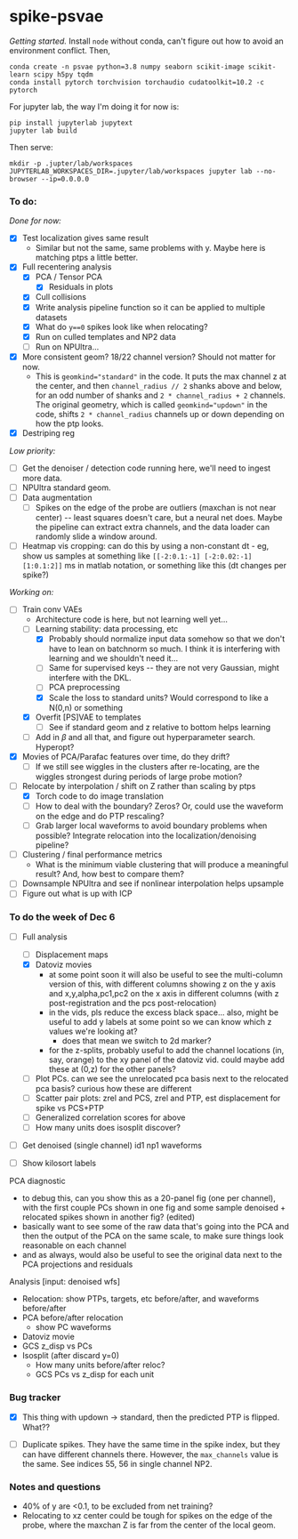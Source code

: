 # spike-psvae

*Getting started.* Install `node` without conda, can't figure out how to avoid an environment conflict. Then,

```
conda create -n psvae python=3.8 numpy seaborn scikit-image scikit-learn scipy h5py tqdm
conda install pytorch torchvision torchaudio cudatoolkit=10.2 -c pytorch
```

For jupyter lab, the way I'm doing it for now is:

```
pip install jupyterlab jupytext
jupyter lab build
```

Then serve:

```
mkdir -p .jupter/lab/workspaces
JUPYTERLAB_WORKSPACES_DIR=.jupyter/lab/workspaces jupyter lab --no-browser --ip=0.0.0.0
```


### To do:

*Done for now:*

 - [x] Test localization gives same result
    - Similar but not the same, same problems with y. Maybe here is matching ptps a little better.
 - [x] Full recentering analysis
    - [x] PCA / Tensor PCA
       - [x] Residuals in plots
    - [x] Cull collisions
    - [x] Write analysis pipeline function so it can be applied to multiple datasets
    - [x] What do `y==0` spikes look like when relocating?
    - [x] Run on culled templates and NP2 data
    - [ ] Run on NPUltra...
 - [x] More consistent geom? 18/22 channel version? Should not matter for now.
    - This is `geomkind="standard"` in the code. It puts the max channel z at the center, and then `channel_radius // 2` shanks above and below, for an odd number of shanks and `2 * channel_radius + 2` channels. The original geometry, which is called `geomkind="updown"` in the code, shifts `2 * channel_radius` channels up or down depending on how the ptp looks.
 - [x] Destriping reg

*Low priority:*

 - [ ] Get the denoiser / detection code running here, we'll need to ingest more data.
 - [ ] NPUltra standard geom.
 - [ ] Data augmentation
    - [ ] Spikes on the edge of the probe are outliers (maxchan is not near center) -- least squares doesn't care, but a neural net does. Maybe the pipeline can extract extra channels, and the data loader can randomly slide a window around. 
 - [ ] Heatmap vis cropping: can do this by using a non-constant dt - eg, show us samples at something like `[[-2:0.1:-1] [-2:0.02:-1] [1:0.1:2]]` ms in matlab notation, or something like this (dt changes per spike?)

*Working on:*

 - [ ] Train conv VAEs
    - Architecture code is here, but not learning well yet...
    - [ ] Learning stability: data processing, etc
       - [x] Probably should normalize input data somehow so that we don't have to lean on batchnorm so much. I think it is interfering with learning and we shouldn't need it...
       - [ ] Same for supervised keys -- they are not very Gaussian, might interfere with the DKL.
       - [ ] PCA preprocessing
       - [x] Scale the loss to standard units? Would correspond to like a N(0,n) or something
    - [x] Overfit [PS]VAE to templates
       - [ ] See if standard geom and z relative to bottom helps learning
    - [ ] Add in $\beta$ and all that, and figure out hyperparameter search. Hyperopt?
 - [x] Movies of PCA/Parafac features over time, do they drift?
    - [ ] If we still see wiggles in the clusters after re-locating, are the wiggles strongest during periods of large probe motion?
 - [ ] Relocate by interpolation / shift on Z rather than scaling by ptps
    - [x] Torch code to do image translation
    - [ ] How to deal with the boundary? Zeros? Or, could use the waveform on the edge and do PTP rescaling?
    - [ ] Grab larger local waveforms to avoid boundary problems when possible? Integrate relocation into the localization/denoising pipeline?
 - [ ] Clustering / final performance metrics
    - What is the minimum viable clustering that will produce a meaningful result? And, how best to compare them?
 - [ ] Downsample NPUltra and see if nonlinear interpolation helps upsample
 - [ ] Figure out what is up with ICP

### To do the week of Dec 6

 - [ ] Full analysis
   - [ ] Displacement maps
   - [x] Datoviz movies
      - at some point soon it will also be useful to see the multi-column version of this, with different columns showing z on the y axis and x,y,alpha,pc1,pc2 on the x axis in different columns (with z post-registration and the pcs post-relocation)
      - in the vids, pls reduce the excess black space...  also, might be useful to add y labels at some point so we can know which z values we're looking at?
         - does that mean we switch to 2d marker?
      - for the z-splits, probably useful to add the channel locations (in, say, orange) to the xy panel of the datoviz vid.  could maybe add these at (0,z) for the other panels?
   - [ ] Plot PCs. can we see the unrelocated pca basis next to the relocated pca basis?  curious how these are different
   - [ ] Scatter pair plots: zrel and PCS, zrel and PTP, est displacement for spike vs PCS+PTP
   - [ ] Generalized correlation scores for above
   - [ ] How many units does isosplit discover?

 - [ ] Get denoised (single channel) id1 np1 waveforms

 - [ ] Show kilosort labels


PCA diagnostic
 - to debug this, can you show this as a 20-panel fig (one per channel), with the first couple PCs shown in one fig and some sample denoised + relocated spikes shown in another fig? (edited) 
 - basically want to see some of the raw data that's going into the PCA and then the output of the PCA on the same scale, to make sure things look reasonable on each channel
 - and as always, would also be useful to see the original data next to the PCA projections and residuals


Analysis [input: denoised wfs]
 - Relocation: show PTPs, targets, etc before/after, and waveforms before/after
 - PCA before/after relocation
    - show PC waveforms
 - Datoviz movie
 - GCS z_disp vs PCs
 - Isosplit (after discard y=0)
    - How many units before/after reloc?
    - GCS PCs vs z_disp for each unit

### Bug tracker

 - [x] This thing with updown -> standard, then the predicted PTP is flipped. What??
 - [ ] Duplicate spikes. They have the same time in the spike index, but they can have different channels there. However, the `max_channels` value is the same. See indices 55, 56 in single channel NP2.


### Notes and questions

 - 40% of y are <0.1, to be excluded from net training?
 - Relocating to xz center could be tough for spikes on the edge of the probe, where the maxchan Z is far from the center of the local geom.
